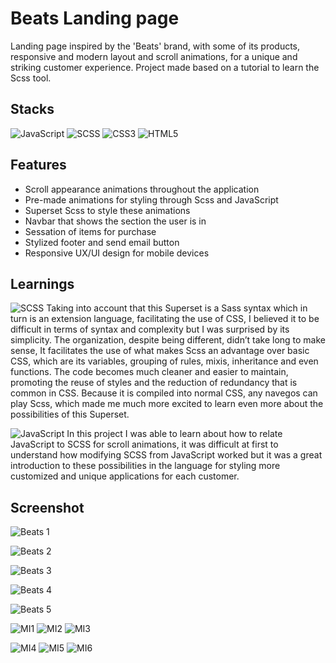 # Beats Landing page
Landing page inspired by the 'Beats' brand, with some of its products, responsive and modern layout and scroll animations, for a unique and striking customer experience. Project made based on a tutorial to learn the Scss tool.


## Stacks
![JavaScript](https://img.shields.io/badge/javascript-%23323330.svg?style=for-the-badge&logo=javascript&logoColor=%23F7DF1E) ![SCSS](https://img.shields.io/badge/SCSS-hotpink.svg?style=for-the-badge&logo=SASS&logoColor=white) ![CSS3](https://img.shields.io/badge/css3-%231572B6.svg?style=for-the-badge&logo=css3&logoColor=white) ![HTML5](https://img.shields.io/badge/html5-%23E34F26.svg?style=for-the-badge&logo=html5&logoColor=white) 


## Features 
- Scroll appearance animations throughout the application
- Pre-made animations for styling through Scss and JavaScript
- Superset Scss to style these animations
- Navbar that shows the section the user is in
- Sessation of items for purchase
- Stylized footer and send email button
- Responsive UX/UI design for mobile devices


## Learnings
![SCSS](https://img.shields.io/badge/SCSS-hotpink.svg?style=for-the-badge&logo=ScSS&logoColor=white) Taking into account that this Superset is a Sass syntax which in turn is an extension language, facilitating the use of CSS, I believed it to be difficult in terms of syntax and complexity but I was surprised by its simplicity. The organization, despite being different, didn’t take long to make sense, It facilitates the use of what makes Scss an advantage over basic CSS, which are its variables, grouping of rules, mixis, inheritance and even functions. The code becomes much cleaner and easier to maintain, promoting the reuse of styles and the reduction of redundancy that is common in CSS. Because it is compiled into normal CSS, any navegos can play Scss, which made me much more excited to learn even more about the possibilities of this Superset.

![JavaScript](https://img.shields.io/badge/javascript-%23323330.svg?style=for-the-badge&logo=javascript&logoColor=%23F7DF1E) In this project I was able to learn about how to relate JavaScript to SCSS for scroll animations, it was difficult at first to understand how modifying SCSS from JavaScript worked but it was a great introduction to these possibilities in the language for styling more customized and unique applications for each customer.


## Screenshot
![Beats 1](https://github.com/ArthurSantDev/Beats/assets/159972613/5cff6b98-9f9b-46d0-8e57-0eb2c85d0e8d)

![Beats 2](https://github.com/ArthurSantDev/Beats/assets/159972613/d1a9227f-c611-4fc4-8b06-cd6f144e8fa4)

![Beats 3](https://github.com/ArthurSantDev/Beats/assets/159972613/bcd581a1-042d-4160-bffd-952a3a548fe7)

![Beats 4](https://github.com/ArthurSantDev/Beats/assets/159972613/3cd83936-a077-4575-ae58-095fe42d2ef0)

![Beats 5](https://github.com/ArthurSantDev/Beats/assets/159972613/9bcee64a-10cc-4304-a4de-76831c206bce)

![MI1](https://github.com/ArthurSantDev/Beats/assets/159972613/3de3c0cc-a61d-4665-8065-9149ac9a1d5c)
![MI2](https://github.com/ArthurSantDev/Beats/assets/159972613/8999f433-b100-4a00-a121-543c95b545b0)
![MI3](https://github.com/ArthurSantDev/Beats/assets/159972613/02be4acb-693e-48d3-b00d-3a58f83c1428)

![MI4](https://github.com/ArthurSantDev/Beats/assets/159972613/0c04bbe5-ea47-46d3-a90c-a4ac566789ec)
![MI5](https://github.com/ArthurSantDev/Beats/assets/159972613/1b69dd82-8f46-4bbc-837e-d3e385a3df51)
![MI6](https://github.com/ArthurSantDev/Beats/assets/159972613/be5cd827-b670-4eee-9536-f9bb023a69b9)